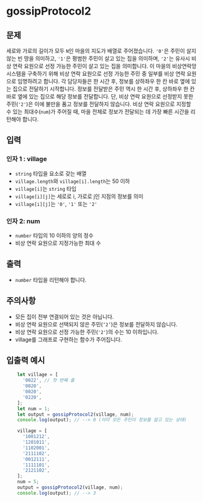 gossipProtocol2
===============

문제
--

세로와 가로의 길이가 모두 `N`인 마을의 지도가 배열로 주어졌습니다. `'0'`은 주민이 살지 않는 빈 땅을 의미하고, `'1'`은 평범한 주민이 살고 있는 집을 의미하며, `'2'`는 유사시 비상 연락 요원으로 선정 가능한 주민이 살고 있는 집을 의미합니다. 이 마을의 비상연락망 시스템을 구축하기 위해 비상 연락 요원으로 선정 가능한 주민 중 일부를 비상 연락 요원으로 임명하려고 합니다. 각 담당자들은 한 시간 후, 정보를 상하좌우 한 칸 바로 옆에 있는 집으로 전달하기 시작합니다. 정보를 전달받은 주민 역시 한 시간 후, 상하좌우 한 칸 바로 옆에 있는 집으로 해당 정보를 전달합니다. 단, 비상 연락 요원으로 선정받지 못한 주민(`'2'`)은 이에 불만을 품고 정보를 전달하지 않습니다. 비상 연락 요원으로 지정할 수 있는 최대수(`num`)가 주어질 때, 마을 전체로 정보가 전달되는 데 가장 빠른 시간을 리턴해야 합니다.

입력
--

### 인자 1 : village

*   `string` 타입을 요소로 갖는 배열
*   `village.length`와 `village[i].length`는 50 이하
*   `village[i]`는 `string` 타입
*   `village[i][j]`는 세로로 i, 가로로 j인 지점의 정보를 의미
*   `village[i][j]`는 `'0'`, `'1'` 또는 `'2'`

### 인자 2: num

*   `number` 타입의 10 이하의 양의 정수
*   비상 연락 요원으로 지정가능한 최대 수

출력
--

*   `number` 타입을 리턴해야 합니다.

주의사항
----

*   모든 집이 전부 연결되어 있는 것은 아닙니다.
*   비상 연락 요원으로 선택되지 않은 주민(`‘2’`)은 정보를 전달하지 않습니다.
*   비상 연락 요원으로 선정 가능한 주민(`'2'`)의 수는 10 이하입니다.
*   village를 그래프로 구현하는 함수가 주어집니다.

입출력 예시
------
```js
    let village = [
      '0022', // 첫 번째 줄
      '0020',
      '0020',
      '0220',
    ];
    let num = 1;
    let output = gossipProtocol2(village, num);
    console.log(output); // --> 0 (이미 모든 주민이 정보를 알고 있는 상태)

    village = [
      '1001212',
      '1201011',
      '1102001',
      '2111102',
      '0012111',
      '1111101',
      '2121102',
    ];
    num = 5;
    output = gossipProtocol2(village, num);
    console.log(output); // --> 3
```